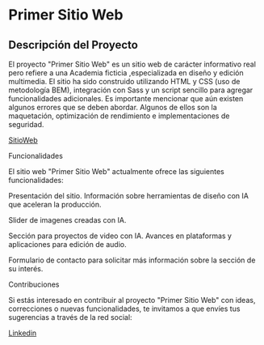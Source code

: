 # Primer Sitio Web
## Descripción del Proyecto
El proyecto "Primer Sitio Web" es un sitio web de carácter informativo real pero refiere a una Academia ficticia ,especializada en diseño y edición multimedia. 
El sitio ha sido construido utilizando HTML y CSS (uso de metodología BEM), integración con Sass y un script sencillo para agregar funcionalidades adicionales.
Es importante mencionar que aún existen algunos errores que se deben abordar. Algunos de ellos son la maquetación, optimización de rendimiento e implementaciones de seguridad.

[SitioWeb](https://crysg011.github.io/SitioWeb/) 

Funcionalidades

El sitio web "Primer Sitio Web" actualmente ofrece las siguientes funcionalidades:

Presentación del sitio.
Información sobre herramientas de diseño con IA que aceleran la producción.

Slider de imagenes creadas con IA.

Sección para proyectos de video con IA.
Avances en plataformas y aplicaciones para edición de audio.

Formulario de contacto para solicitar más información sobre la sección de su interés.

Contribuciones
<p>Si estás interesado en contribuir al proyecto "Primer Sitio Web" con ideas, correcciones o nuevas funcionalidades, te invitamos a que envíes tus sugerencias a través de la red social: </p>

[Linkedin](https://www.linkedin.com/in/crystina-g-cristina-gonzalez-9337b0233/)
